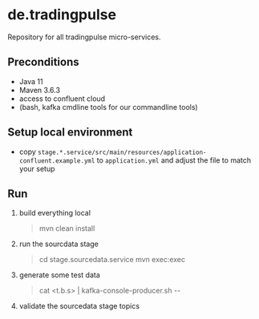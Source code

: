 # de.tradingpulse

Repository for all tradingpulse micro-services.

## Preconditions

- Java 11
- Maven 3.6.3
- access to confluent cloud
- (bash, kafka cmdline tools for our commandline tools)

## Setup local environment

- copy `stage.*.service/src/main/resources/application-confluent.example.yml` to `application.yml` and adjust the file to match your setup

## Run

1) build everything local
	
	> mvn clean install
	
2) run the sourcdata stage

	> cd stage.sourcedata.service
	> mvn exec:exec

3) generate some test data

	> cat <t.b.s> | kafka-console-producer.sh -- <todo parameters>

4) validate the sourcedata stage topics

